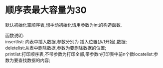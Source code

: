 
# 顺序表最大容量为30
默认初始化空顺序表,想手动初始化请用参数为int的构造函数.

函数说明:<br>
insertlist:  向表中插入数据,参数分别为  插入位置(从1开始),数据;<br>
deletelist:从表中删除数据,参数为要删除数据的位置;<br>
printlist:打印顺序表,不带参数为打印全部,带参数n打印表中前n个数locatelist:参数为要查找数据的内容;

